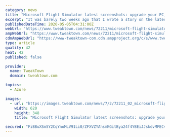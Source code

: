 ```yaml
---
category: news
title: "Microsoft Flight Simulator latest screenshots: upgrade your PC, now!"
excerpt: "It was barely two weeks ago that I wrote a story on the latest screenshots from Microsoft Flight Simulator looking breathtaking, but these latest screenshots just continue to play games with my heart."
publishedDateTime: 2020-05-05T04:31:00Z
webUrl: "https://www.tweaktown.com/news/72211/microsoft-flight-simulator-latest-screenshots-upgrade-your-pc-now/index.html"
ampWebUrl: "https://www.tweaktown.com/news/72211/microsoft-flight-simulator-latest-screenshots-upgrade-your-pc-now/amp.html"
cdnAmpWebUrl: "https://www-tweaktown-com.cdn.ampproject.org/c/s/www.tweaktown.com/news/72211/microsoft-flight-simulator-latest-screenshots-upgrade-your-pc-now/amp.html"
type: article
quality: 42
heat: 42
published: false

provider:
  name: TweakTown
  domain: tweaktown.com

topics:
  - Azure

images:
  - url: "https://images.tweaktown.com/news/7/2/72211_02_microsoft-flight-simulator-latest-screenshots-upgrade-your-pc-now.jpg"
    width: 620
    height: 348
    title: "Microsoft Flight Simulator latest screenshots: upgrade your PC, now!"

secured: "FiBBuXSmSY2CqYnoMLV91Li0/ZFXVZYAhsmKGitBya24f4YBEiJJskdvMFECvNKu2gt6CSN6uhjcj53vzpa8ztKSr9eoFFVXg2GUoFpaD17arGfU2r5dy7x0FdzudJ2D76I4GKfT10BC8Mmpq+3MYhGsEcLZj7QKFEYJK7oQGmYdiDd9z0CgVPv/XM8eW+hcPIM/9lCcXoSdLKeofGc/8WS4kzRACtTzlcnSK/V0iyQXvIdi/EAzxpuWc2rCG0GJYicmlPI+kPVbCWqErd2n+6OrkJwgXiV3N/vRBoscFDw/xjmd31636YJ3koja2wRj;8qfwzZQvd9BmUennae4ffA=="
---
```


